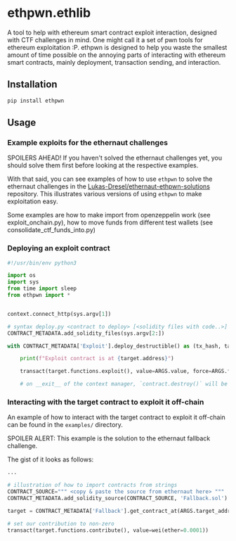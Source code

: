 # ethpwn.ethlib

A tool to help with ethereum smart contract exploit interaction, designed with CTF challenges in mind.
One might call it a set of pwn tools for ethereum exploitation :P. ethpwn is designed to help you waste the smallest amount
of time possible on the annoying parts of interacting with ethereum smart contracts, mainly deployment, transaction sending,
and interaction.

## Installation

```bash
pip install ethpwn
```

## Usage

### Example exploits for the ethernaut challenges

SPOILERS AHEAD! If you haven't solved the ethernaut challenges yet, you should solve them first before looking at the
respective examples.

With that said, you can see examples of how to use `ethpwn` to solve the ethernaut challenges in the [Lukas-Dresel/ethernaut-ethpwn-solutions](https://github.com/Lukas-Dresel/ethernaut-ethpwn-solutions) repository. This illustrates various versions of using `ethpwn` to make exploitation easy.

Some examples are how to make import from openzeppelin work (see exploit_onchain.py), how to move funds from different
test wallets (see consolidate_ctf_funds_into.py)

### Deploying an exploit contract

```python
#!/usr/bin/env python3

import os
import sys
from time import sleep
from ethpwn import *


context.connect_http(sys.argv[1])

# syntax deploy.py <contract to deploy> [<solidity files with code..>]
CONTRACT_METADATA.add_solidity_files(sys.argv[2:])

with CONTRACT_METADATA['Exploit'].deploy_destructible() as (tx_hash, target):

    print(f"Exploit contract is at {target.address}")

    transact(target.functions.exploit(), value=ARGS.value, force=ARGS.force)

    # on __exit__ of the context manager, `contract.destroy()` will be called to return any leftover funds
```

### Interacting with the target contract to exploit it off-chain

An example of how to interact with the target contract to exploit it off-chain can be found in the `examples/` directory.

SPOILER ALERT: This example is the solution to the ethernaut fallback challenge.

The gist of it looks as follows:

```python
...

# illustration of how to import contracts from strings
CONTRACT_SOURCE=""" <copy & paste the source from ethernaut here> """
CONTRACT_METADATA.add_solidity_source(CONTRACT_SOURCE, 'Fallback.sol')

target = CONTRACT_METADATA['Fallback'].get_contract_at(ARGS.target_addr)

# set our contribution to non-zero
transact(target.functions.contribute(), value=wei(ether=0.0001))
```
